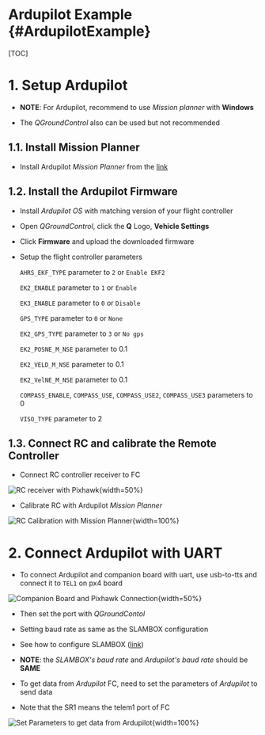# Ardupilot Example {#ArdupilotExample}

[TOC]

# 1. Setup Ardupilot

- **NOTE**: For Ardupilot, recommend to use *Mission planner* with **Windows**

- The *QGroundControl* also can be used but not recommended

## 1.1. Install Mission Planner

- Install Ardupilot *Mission Planner* from the [link](https://ardupilot.org/planner/docs/mission-planner-installation.html)

## 1.2. Install the Ardupilot Firmware

- Install *Ardupilot OS* with matching version of your flight controller

- Open *QGroundControl*, click the **Q** Logo, **Vehicle Settings**

<!-- ![](images/vehicle_settings.png) -->

- Click **Firmware** and upload the downloaded firmware

- Setup the flight controller parameters

  `AHRS_EKF_TYPE` parameter to `2` or `Enable EKF2`

  `EK2_ENABLE` parameter to `1` or `Enable`

  `EK3_ENABLE` parameter to `0` or `Disable`

  `GPS_TYPE` parameter to `0` or `None`

  `EK2_GPS_TYPE` parameter to `3` or `No gps`

  `EK2_POSNE_M_NSE` parameter to 0.1

  `EK2_VELD_M_NSE` parameter to 0.1

  `EK2_VelNE_M_NSE` parameter to 0.1

  `COMPASS_ENABLE`, `COMPASS_USE`, `COMPASS_USE2`, `COMPASS_USE3` parameters to 0

  `VISO_TYPE` parameter to 2

<!-- ![ekf2 aid mask](EKF2_AID_MASK.png){width=50%} -->
<!-- ![ekf2 height mode](EKF3_HGT_MODE.png){width=50%} -->

## 1.3. Connect RC and calibrate the Remote Controller

- Connect RC controller receiver to FC

![RC receiver with Pixhawk](ardupilot/rc_connection.jpeg){width=50%}

- Calibrate RC with Ardupilot *Mission Planner*

![RC Calibration with Mission Planner](ardupilot/mp_radio_calibration.png){width=100%}



# 2. Connect Ardupilot with UART
- To connect Ardupilot and companion board with uart, use usb-to-tts and connect it to `TEL1` on px4 board

![Companion Board and Pixhawk Connection](companion_px4_connection.jpg){width=50%}

- Then set the port with *QGroundContol*

- Setting baud rate as same as the SLAMBOX configuration
- See how to configure SLAMBOX ([link](https://github.com/j-marple-dev/SLAMBOX_driver#122-server-configuration))
- **NOTE**: the *SLAMBOX's baud rate* and *Ardupilot's baud rate* should be **SAME**

<!-- ![Set Serial Baud Rate and Serial Protocol](ardupilot/set_serial1.png){width=50%} -->

- To get data from *Ardupilot* FC, need to set the parameters of *Ardupilot* to send data

- Note that the SR1 means the telem1 port of FC

![Set Parameters to get data from Ardupilot](ardupilot/SR_set_hz.png){width=100%}
